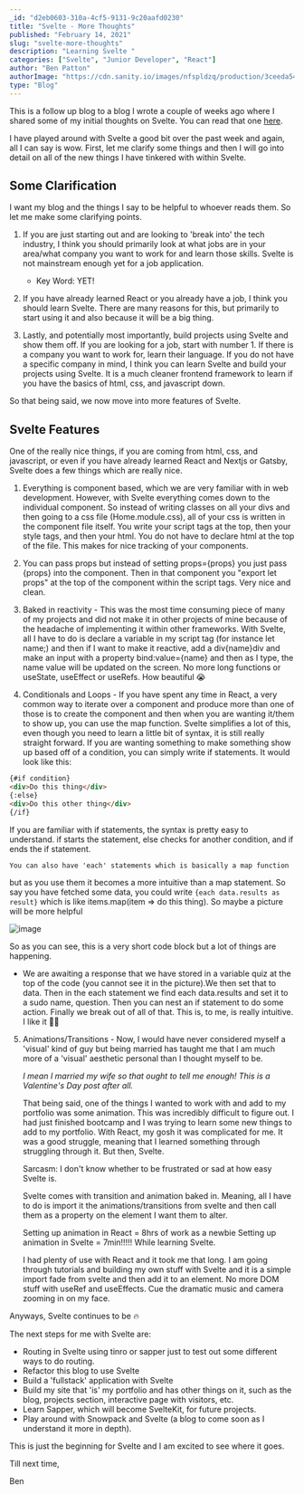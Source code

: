 ```yaml
---
_id: "d2eb0603-310a-4cf5-9131-9c20aafd0230"
title: "Svelte - More Thoughts"
published: "February 14, 2021"
slug: "svelte-more-thoughts"
description: "Learning Svelte "
categories: ["Svelte", "Junior Developer", "React"]
author: "Ben Patton"
authorImage: "https://cdn.sanity.io/images/nfspldzq/production/3ceeda54221c7c0614ecc51f955c7be39a1da34e-512x512.jpg"
type: "Blog"
---
```


This is a follow up blog to a blog I wrote a couple of weeks ago where I shared some of my initial thoughts on Svelte. You can read that one [here](https://benapatton.com/posts/2021-01-31-svelte-initial-thoughts).

I have played around with Svelte a good bit over the past week and again, all I can say is wow. First, let me clarify some things and then I will go into detail on all of the new things I have tinkered with within Svelte.

## Some Clarification

I want my blog and the things I say to be helpful to whoever reads them. So let me make some clarifying points.

1. If you are just starting out and are looking to 'break into' the tech industry, I think you should primarily look at what jobs are in your area/what company you want to work for and learn those skills. Svelte is not mainstream enough yet for a job application.

   - Key Word: YET!

2. If you have already learned React or you already have a job, I think you should learn Svelte. There are many reasons for this, but primarily to start using it and also because it will be a big thing.

3. Lastly, and potentially most importantly, build projects using Svelte and show them off. If you are looking for a job, start with number 1. If there is a company you want to work for, learn their language. If you do not have a specific company in mind, I think you can learn Svelte and build your projects using Svelte. It is a much cleaner frontend framework to learn if you have the basics of html, css, and javascript down.

So that being said, we now move into more features of Svelte.

## Svelte Features

One of the really nice things, if you are coming from html, css, and javascript, or even if you have already learned React and Nextjs or Gatsby, Svelte does a few things which are really nice.

1. Everything is component based, which we are very familiar with in web development. However, with Svelte everything comes down to the individual component. So instead of writing classes on all your divs and then going to a css file (Home.module.css), all of your css is written in the component file itself. You write your script tags at the top, then your style tags, and then your html. You do not have to declare html at the top of the file. This makes for nice tracking of your components.

2. You can pass props but instead of setting props={props} you just pass {props} into the component. Then in that component you "export let props" at the top of the component within the script tags. Very nice and clean.

3. Baked in reactivity - This was the most time consuming piece of many of my projects and did not make it in other projects of mine because of the headache of implementing it within other frameworks. With Svelte, all I have to do is declare a variable in my script tag (for instance let name;) and then if I want to make it reactive, add a div{name}div and make an input with a property bind:value={name} and then as I type, the name value will be updated on the screen. No more long functions or useState, useEffect or useRefs. How beautiful 😭

4. Conditionals and Loops - If you have spent any time in React, a very common way to iterate over a component and produce more than one of those is to create the component and then when you are wanting it/them to show up, you can use the map function. Svelte simplifies a lot of this, even though you need to learn a little bit of syntax, it is still really straight forward. If you are wanting something to make something show up based off of a condition, you can simply write if statements. It would look like this:

```html
{#if condition}
<div>Do this thing</div>
{:else}
<div>Do this other thing</div>
{/if}
```

If you are familiar with if statements, the syntax is pretty easy to understand. if starts the statement, else checks for another condition, and if ends the if statement.

    You can also have 'each' statements which is basically a map function

but as you use them it becomes a more intuitive than a map statement. So say you have fetched some data, you could write `{each data.results as result}` which is like items.map(item => do this thing). So maybe a picture will be more helpful

![image](https://cdn.sanity.io/images/nfspldzq/production/c4cd683fa4313d0b6a3cc110a4144206d11de155-1280x440.png?w=800)

So as you can see, this is a very short code block but a lot of things
are happening.

- We are awaiting a response that we have stored in a variable quiz at the top of the code (you cannot see it in the picture).We then set that to data. Then in the each statement we find each data.results and set it to a sudo name, question. Then you can nest an if statement to do some action. Finally we break out of all of that. This is, to me, is really intuitive. I like it 🤯🤓

5. Animations/Transitions - Now, I would have never considered myself a 'visual' kind of guy but being married has taught me that I am much more of a 'visual' aesthetic personal than I thought myself to be.

   _I mean I married my wife so that ought to tell me enough! This is a Valentine's Day post after all._

   That being said, one of the things I wanted to work with and add to my portfolio was some animation. This was incredibly difficult to figure out. I had just finished bootcamp and I was trying to learn some new things to add to my portfolio. With React, my gosh it was complicated for me. It was a good struggle, meaning that I learned something through struggling through it. But then, Svelte.

   Sarcasm: I don't know whether to be frustrated or sad at how easy Svelte is.

   Svelte comes with transition and animation baked in. Meaning, all I have to do is import it the animations/transitions from svelte and then call them as a property on the element I want them to alter.

   Setting up animation in React = 8hrs of work as a newbie
   Setting up animation in Svelte = 7min!!!!! While learning Svelte.

   I had plenty of use with React and it took me that long. I am going through tutorials and building my own stuff with Svelte and it is a simple import fade from svelte and then add it to an element. No more DOM stuff with useRef and useEffects. Cue the dramatic music and camera zooming in on my face.

Anyways, Svelte continues to be 🔥

The next steps for me with Svelte are:

- Routing in Svelte using tinro or sapper just to test out some different ways to do routing.
- Refactor this blog to use Svelte
- Build a 'fullstack' application with Svelte
- Build my site that 'is' my portfolio and has other things on it, such as the blog, projects section, interactive page with visitors, etc.
- Learn Sapper, which will become SvelteKit, for future projects.
- Play around with Snowpack and Svelte (a blog to come soon as I understand it more in depth).

This is just the beginning for Svelte and I am excited to see where it goes.

Till next time,

Ben

